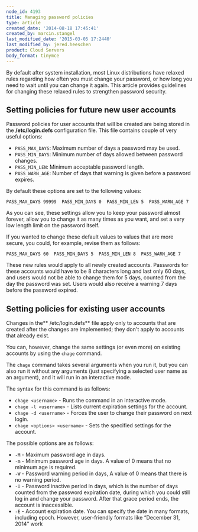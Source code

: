 ```yaml
---
node_id: 4193
title: Managing password policies
type: article
created_date: '2014-08-18 17:45:41'
created_by: marcin.stangel
last_modified_date: '2015-03-05 17:2440'
last_modified_by: jered.heeschen
product: Cloud Servers
body_format: tinymce
---
```


By default after system installation, most Linux distributions have
relaxed rules regarding how often you must change your password, or how
long you need to wait until you can change it again. This article
provides guidelines for changing these relaxed rules to strengthen
password security.

Setting policies for future new user accounts
---------------------------------------------

Password policies for user accounts that will be created are being
stored in the **/etc/login.defs** configuration file. This file contains
couple of very useful options:

-   `PASS_MAX_DAYS`: Maximum number of days a password may be used.
-   `PASS_MIN_DAYS`: Minimum number of days allowed between password
    changes.
-   `PASS_MIN_LEN`: Minimum acceptable password length.
-   `PASS_WARN_AGE`: Number of days that warning is given before a
    password expires.

By default these options are set to the following values:

    PASS_MAX_DAYS 99999  PASS_MIN_DAYS 0  PASS_MIN_LEN 5  PASS_WARN_AGE 7

As you can see, these settings allow you to keep your password almost
forever, allow you to change it as many times as you want, and set a
very low length limit on the password itself.

If you wanted to change these default values to values that are more
secure, you could, for example, revise them as follows:

    PASS_MAX_DAYS 60  PASS_MIN_DAYS 5  PASS_MIN_LEN 8  PASS_WARN_AGE 7

These new rules would apply to all newly created accounts. Passwords for
these accounts would have to be 8 characters long and last only 60 days,
and users would not be able to change them for 5 days, counted from the
day the password was set. Users would also receive a warning 7 days
before the password expired.

Setting policies for existing user accounts
-------------------------------------------

Changes in the** /etc/login.defs** file apply only to accounts that are
created after the changes are implemented; they don't apply to accounts
that already exist.

You can, however, change the same settings (or even more) on existing
accounts by using the `chage` command.

The `chage` command takes several arguments when you run it, but you can
also run it without any arguments (just specifying a selected user name
as an argument), and it will run in an interactive mode.

The syntax for this command is as follows:

-   `chage <username>` - Runs the command in an interactive mode.
-   `chage -l <username>` - Lists current expiration settings for the
    account.
-   `chage -d <username>` - Forces the user to change their password on
    next login.
-   `chage <options> <username>` - Sets the specified settings for the
    account.

The possible options are as follows:

-   `-M` - Maximum password age in days.
-   `-m` - Minimum password age in days. A value of 0 means that no
    minimum age is required.
-   `-W` - Password warning period in days, A value of 0 means that
    there is no warning period.
-   `-I` - Password inactive period in days, which is the number of days
    counted from the password expiration date, during which you could
    still log in and change your password. After that grace period ends,
    the account is inaccessible.
-   `-E` - Account expiration date. You can specify the date in many
    formats, including epoch. However, user-friendly formats like
    &ldquo;December 31, 2014&rdquo; work


